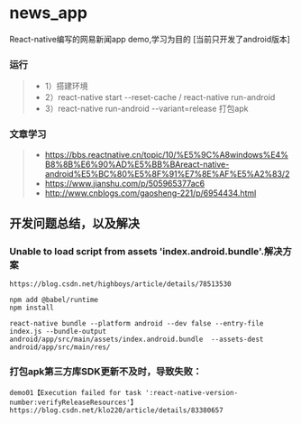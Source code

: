 # news_app
React-native编写的网易新闻app demo,学习为目的 [当前只开发了android版本]

### 运行
> * 1）搭建环境
> * 2）react-native start --reset-cache / react-native run-android 
> * 3）react-native run-android --variant=release 打包apk

### 文章学习

> * https://bbs.reactnative.cn/topic/10/%E5%9C%A8windows%E4%B8%8B%E6%90%AD%E5%BB%BAreact-native-android%E5%BC%80%E5%8F%91%E7%8E%AF%E5%A2%83/2
> * https://www.jianshu.com/p/505965377ac6
> *  http://www.cnblogs.com/gaosheng-221/p/6954434.html


## 开发问题总结，以及解决
### Unable to load script from assets 'index.android.bundle'.解决方案
```
https://blog.csdn.net/highboys/article/details/78513530

npm add @babel/runtime
npm install

react-native bundle --platform android --dev false --entry-file index.js --bundle-output android/app/src/main/assets/index.android.bundle  --assets-dest android/app/src/main/res/
```
### 打包apk第三方库SDK更新不及时，导致失败：
```
demo01【Execution failed for task ':react-native-version-number:verifyReleaseResources'】
https://blog.csdn.net/klo220/article/details/83380657
```

